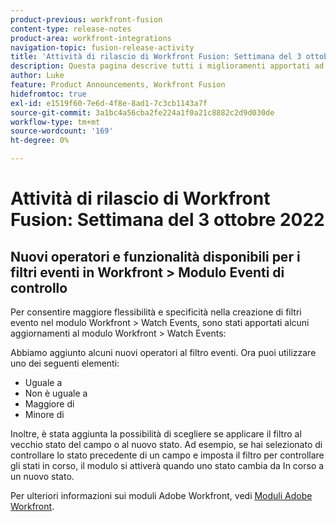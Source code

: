 ```yaml
---
product-previous: workfront-fusion
content-type: release-notes
product-area: workfront-integrations
navigation-topic: fusion-release-activity
title: 'Attività di rilascio di Workfront Fusion: Settimana del 3 ottobre 2022'
description: Questa pagina descrive tutti i miglioramenti apportati ad Adobe Workfront Fusion nella settimana del 3 ottobre 2022.
author: Luke
feature: Product Announcements, Workfront Fusion
hidefromtoc: true
exl-id: e1519f60-7e6d-4f8e-8ad1-7c3cb1143a7f
source-git-commit: 3a1bc4a56cba2fe224a1f0a21c8882c2d9d030de
workflow-type: tm+mt
source-wordcount: '169'
ht-degree: 0%

---
```


# Attività di rilascio di Workfront Fusion: Settimana del 3 ottobre 2022

## Nuovi operatori e funzionalità disponibili per i filtri eventi in Workfront > Modulo Eventi di controllo

Per consentire maggiore flessibilità e specificità nella creazione di filtri evento nel modulo Workfront > Watch Events, sono stati apportati alcuni aggiornamenti al modulo Workfront > Watch Events:

Abbiamo aggiunto alcuni nuovi operatori al filtro eventi. Ora puoi utilizzare uno dei seguenti elementi:

* Uguale a
* Non è uguale a
* Maggiore di
* Minore di

Inoltre, è stata aggiunta la possibilità di scegliere se applicare il filtro al vecchio stato del campo o al nuovo stato. Ad esempio, se hai selezionato di controllare lo stato precedente di un campo e imposta il filtro per controllare gli stati in corso, il modulo si attiverà quando uno stato cambia da In corso a un nuovo stato.

Per ulteriori informazioni sui moduli Adobe Workfront, vedi [Moduli Adobe Workfront](/help/quicksilver/workfront-fusion/apps-and-their-modules/workfront-modules.md).
